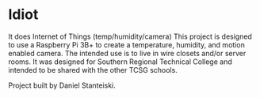 # Idiot
It does Internet of Things (temp/humidity/camera)
This project is designed to use a Raspberry Pi 3B+ to create a temperature, humidity, and motion enabled camera.  The intended use is to live in wire closets and/or server rooms.
It was designed for Southern Regional Technical College and intended to be shared with the other TCSG schools.



Project built by Daniel Stanteiski.
